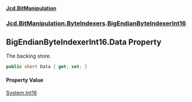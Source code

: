 #### [Jcd.BitManipulation](index.md 'index')
### [Jcd.BitManipulation.ByteIndexers](Jcd.BitManipulation.ByteIndexers.md 'Jcd.BitManipulation.ByteIndexers').[BigEndianByteIndexerInt16](Jcd.BitManipulation.ByteIndexers.BigEndianByteIndexerInt16.md 'Jcd.BitManipulation.ByteIndexers.BigEndianByteIndexerInt16')

## BigEndianByteIndexerInt16.Data Property

The backing store.

```csharp
public short Data { get; set; }
```

#### Property Value
[System.Int16](https://docs.microsoft.com/en-us/dotnet/api/System.Int16 'System.Int16')